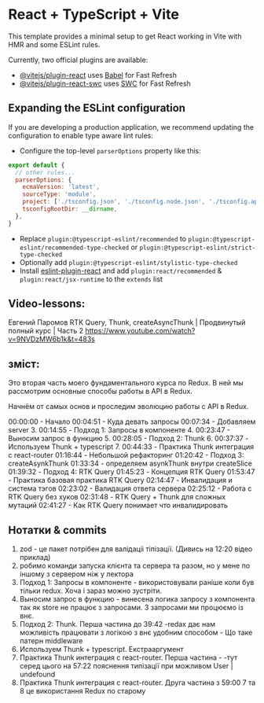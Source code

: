 # React + TypeScript + Vite

This template provides a minimal setup to get React working in Vite with HMR and some ESLint rules.

Currently, two official plugins are available:

- [@vitejs/plugin-react](https://github.com/vitejs/vite-plugin-react/blob/main/packages/plugin-react/README.md) uses [Babel](https://babeljs.io/) for Fast Refresh
- [@vitejs/plugin-react-swc](https://github.com/vitejs/vite-plugin-react-swc) uses [SWC](https://swc.rs/) for Fast Refresh

## Expanding the ESLint configuration

If you are developing a production application, we recommend updating the configuration to enable type aware lint rules:

- Configure the top-level `parserOptions` property like this:

```js
export default {
  // other rules...
  parserOptions: {
    ecmaVersion: 'latest',
    sourceType: 'module',
    project: ['./tsconfig.json', './tsconfig.node.json', './tsconfig.app.json'],
    tsconfigRootDir: __dirname,
  },
}
```

- Replace `plugin:@typescript-eslint/recommended` to `plugin:@typescript-eslint/recommended-type-checked` or `plugin:@typescript-eslint/strict-type-checked`
- Optionally add `plugin:@typescript-eslint/stylistic-type-checked`
- Install [eslint-plugin-react](https://github.com/jsx-eslint/eslint-plugin-react) and add `plugin:react/recommended` & `plugin:react/jsx-runtime` to the `extends` list


## Video-lessons:
Евгений Паромов
RTK Query, Thunk, createAsyncThunk | Продвинутый полный курс | Часть 2
https://www.youtube.com/watch?v=9NVDzMW6b1k&t=483s

## зміст:
Это вторая часть моего фундаментального курса по Redux. 
В ней мы рассмотрим основные способы работы в API в Redux.

Начнём от самых основ и проследим эволюцию работы с API в Redux. 

00:00:00 - Начало
00:04:51 - Куда девать запросы
00:07:34 - Добавляем server
3. 00:14:55 - Подход 1: Запросы в компоненте
4. 00:23:47 - Выносим запрос в функцию
5. 00:28:05 - Подход 2: Thunk
6. 00:37:37 - Используем Thunk + typescript
7. 00:44:33 - Практика Thunk интеграция с react-router
01:16:44 - Небольшой рефакторинг
01:20:42 - Подход 3: createAsynkThunk
01:33:34 - определяем asynkThunk внутри createSlice
01:39:32 - Подход 4: RTK Query
01:45:23 - Концепция RTK Query
01:53:47 - Практика базовая практика RTK Query
02:14:47 - Инвалидация и система тэгов 
02:23:02 - Валидация ответа сервера
02:25:12 - Работа с RTK Query без хуков
02:31:48 - RTK Query + Thunk для сложных мутаций
02:41:27 - Как RTK Query понимает что инвалидировать

## Нотатки & commits
1. zod - це пакет потрібен для валідаціі тіпізації. (Дивись на 12:20 відео приклад)
2. робимо команди запуска клієнта та сервера та разом, но у мене по іншому з сервером ніж у лектора
3. Подход 1: Запросы в компоненте - використовували раніше коли був тільки redux. Хоча і зараз можно зустріти.
4. Выносим запрос в функцию  - винесена логика запросу з компонента так як store не працює з запросами. З запросами ми процюємо із внє.
5. Подход 2: Thunk. Перша частина до 39:42 -redax дає нам можливість працювати з логікою з внє удобним способом - Що таке патерн middleware
6. Используем Thunk + typescript. Екстрааргумент
7. Практика Thunk интеграция с react-router. Перша частина -
      -тут серед цього на 57:22 пояснення типізації при можливом User | undefound
8. Практика Thunk интеграция с react-router. Друга частина з 59:00
    7 та 8 це використання Redux по старому

